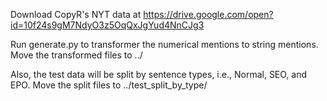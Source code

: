Download CopyR's NYT data at https://drive.google.com/open?id=10f24s9gM7NdyO3z5OqQxJgYud4NnCJg3

Run generate.py to transformer the numerical mentions to string mentions. Move the transformed files to ../

Also, the test data will be split by sentence types, i.e., Normal, SEO, and EPO. Move the split files to ../test_split_by_type/
